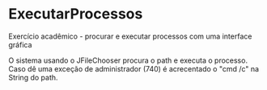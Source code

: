 # ExecutarProcessos

Exercício acadêmico - procurar e executar processos com uma interface gráfica

O sistema usando o JFileChooser procura o path e executa o processo. Caso dê uma exceção de administrador (740) é acrecentado o "cmd /c" na String do path.